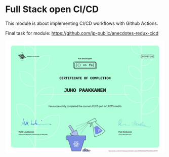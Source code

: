 # Full Stack open CI/CD

This module is about implementing CI/CD workflows with Github Actions.

Final task for module: https://github.com/jp-public/anecdotes-redux-cicd

![Screenshot](certificate-cicd.png)
